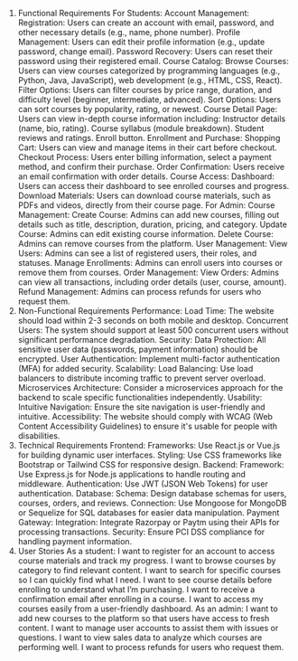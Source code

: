 1. Functional Requirements
For Students:
Account Management:
Registration: Users can create an account with email, password, and other necessary details (e.g., name, phone number).
Profile Management: Users can edit their profile information (e.g., update password, change email).
Password Recovery: Users can reset their password using their registered email.
Course Catalog:
Browse Courses: Users can view courses categorized by programming languages (e.g., Python, Java, JavaScript), web development (e.g., HTML, CSS, React).
Filter Options: Users can filter courses by price range, duration, and difficulty level (beginner, intermediate, advanced).
Sort Options: Users can sort courses by popularity, rating, or newest.
Course Detail Page:
Users can view in-depth course information including:
Instructor details (name, bio, rating).
Course syllabus (module breakdown).
Student reviews and ratings.
Enroll button.
Enrollment and Purchase:
Shopping Cart: Users can view and manage items in their cart before checkout.
Checkout Process: Users enter billing information, select a payment method, and confirm their purchase.
Order Confirmation: Users receive an email confirmation with order details.
Course Access:
Dashboard: Users can access their dashboard to see enrolled courses and progress.
Download Materials: Users can download course materials, such as PDFs and videos, directly from their course page.
For Admin:
Course Management:
Create Course: Admins can add new courses, filling out details such as title, description, duration, pricing, and category.
Update Course: Admins can edit existing course information.
Delete Course: Admins can remove courses from the platform.
User Management:
View Users: Admins can see a list of registered users, their roles, and statuses.
Manage Enrollments: Admins can enroll users into courses or remove them from courses.
Order Management:
View Orders: Admins can view all transactions, including order details (user, course, amount).
Refund Management: Admins can process refunds for users who request them.
2. Non-Functional Requirements
Performance:
Load Time: The website should load within 2-3 seconds on both mobile and desktop.
Concurrent Users: The system should support at least 500 concurrent users without significant performance degradation.
Security:
Data Protection: All sensitive user data (passwords, payment information) should be encrypted.
User Authentication: Implement multi-factor authentication (MFA) for added security.
Scalability:
Load Balancing: Use load balancers to distribute incoming traffic to prevent server overload.
Microservices Architecture: Consider a microservices approach for the backend to scale specific functionalities independently.
Usability:
Intuitive Navigation: Ensure the site navigation is user-friendly and intuitive.
Accessibility: The website should comply with WCAG (Web Content Accessibility Guidelines) to ensure it's usable for people with disabilities.
3. Technical Requirements
Frontend:
Frameworks: Use React.js or Vue.js for building dynamic user interfaces.
Styling: Use CSS frameworks like Bootstrap or Tailwind CSS for responsive design.
Backend:
Framework: Use Express.js for Node.js applications to handle routing and middleware.
Authentication: Use JWT (JSON Web Tokens) for user authentication.
Database:
Schema: Design database schemas for users, courses, orders, and reviews.
Connection: Use Mongoose for MongoDB or Sequelize for SQL databases for easier data manipulation.
Payment Gateway:
Integration: Integrate Razorpay or Paytm using their APIs for processing transactions.
Security: Ensure PCI DSS compliance for handling payment information.
4. User Stories
As a student:
I want to register for an account to access course materials and track my progress.
I want to browse courses by category to find relevant content.
I want to search for specific courses so I can quickly find what I need.
I want to see course details before enrolling to understand what I’m purchasing.
I want to receive a confirmation email after enrolling in a course.
I want to access my courses easily from a user-friendly dashboard.
As an admin:
I want to add new courses to the platform so that users have access to fresh content.
I want to manage user accounts to assist them with issues or questions.
I want to view sales data to analyze which courses are performing well.
I want to process refunds for users who request them.
